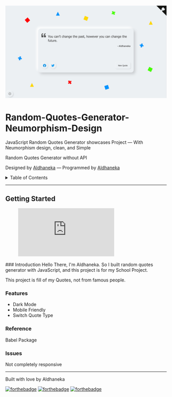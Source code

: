 
![Semantic description of image](images/preview.png "Preview")
# Random-Quotes-Generator-Neumorphism-Design

JavaScript Random Quotes Generator showcases Project — With Neumorphism design, clean, and Simple 

 Random Quotes Generator without API

Designed by [Aldhaneka][Aldhaneka] — Programmed by [Aldhaneka][Aldhaneka]

<details>
  <summary markdown="span">Table of Contents</summary>

  ### Table of Contents
  ---
  - [Getting Started](#getting-started)
    - [Introduction](#introduction)
    - [Features](#features)
</details>

---


## Getting Started

<figure class="video_container">
  <iframe src="https://www.youtube.com/embed/QTN5vq0X24Q" frameborder="0" allowfullscreen="true"> </iframe>
</figure>
### Introduction
Hello There, I'm Aldhaneka. So I built random quotes generator with JavaScript, and this project is for my School Project.

This project is fill of my Quotes, not from famous people.



### Features
- Dark Mode
- Mobile Friendly
- Switch Quote Type

### Reference
Babel Package 

### Issues
Not completely responsive

---
Built with love by Aldhaneka

[![forthebadge](https://forthebadge.com/images/badges/check-it-out.svg)](https://randomquotesgenerator.netlify.app/)
[![forthebadge](https://forthebadge.com/images/badges/built-with-love.svg)](https://forthebadge.com)
[![forthebadge](https://forthebadge.com/images/badges/made-with-javascript.svg)](https://forthebadge.com)


[Aldhaneka]: https://github.com/Aldhanekaa
